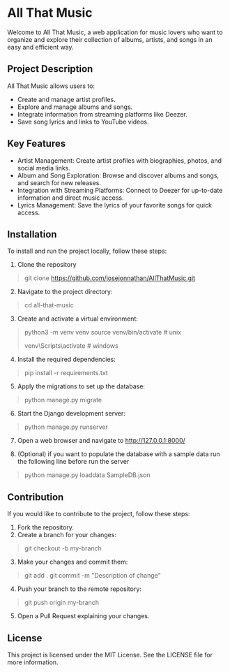 # All That Music
Welcome to All That Music, a web application for music lovers who want to organize and explore their collection of albums, artists, and songs in an easy and efficient way.

## Project Description
All That Music allows users to:

- Create and manage artist profiles.
- Explore and manage albums and songs.
- Integrate information from streaming platforms like Deezer.
- Save song lyrics and links to YouTube videos.

## Key Features

- Artist Management: Create artist profiles with biographies, photos, and social media links.
- Album and Song Exploration: Browse and discover albums and songs, and search for new releases.
- Integration with Streaming Platforms: Connect to Deezer for up-to-date information and direct music access.
- Lyrics Management: Save the lyrics of your favorite songs for quick access.

## Installation
To install and run the project locally, follow these steps:

1. Clone the repository
> git clone https://github.com/josejonnathan/AllThatMusic.git
2. Navigate to the project directory: 
> cd all-that-music
3. Create and activate a virtual environment:
> python3 -m venv venv
> source venv/bin/activate  # unix
> 
> venv\Scripts\activate # windows
4. Install the required dependencies:
> pip install -r requirements.txt
5. Apply the migrations to set up the database:
> python manage.py migrate
6. Start the Django development server:
> python manage.py runserver
7. Open a web browser and navigate to http://127.0.0.1:8000/

8. (Optional) if you want to populate the database with a sample data run the following line before run the server
>python manage.py loaddata SampleDB.json

## Contribution
If you would like to contribute to the project, follow these steps:

1. Fork the repository.
2. Create a branch for your changes:
>git checkout -b my-branch
3. Make your changes and commit them:
>git add .
>git commit -m "Description of change"
4. Push your branch to the remote repository:
>git push origin my-branch
5. Open a Pull Request explaining your changes.

## License
This project is licensed under the MIT License. See the LICENSE file for more information.


